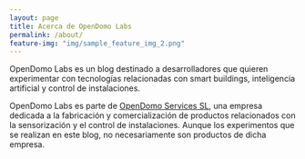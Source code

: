 ```yaml
---
layout: page
title: Acerca de OpenDomo Labs
permalink: /about/
feature-img: "img/sample_feature_img_2.png"
---
```


OpenDomo Labs es un blog destinado a desarrolladores que quieren experimentar con tecnologías relacionadas con smart buildings, inteligencia artificial y control de instalaciones.

OpenDomo Labs es parte de <a href='www.opendomo.com'>OpenDomo Services SL</a>, una empresa dedicada a la fabricación y comercialización de productos relacionados con la sensorización y el control de instalaciones. Aunque los experimentos que se realizan en este blog, no necesariamente son productos de dicha empresa.
